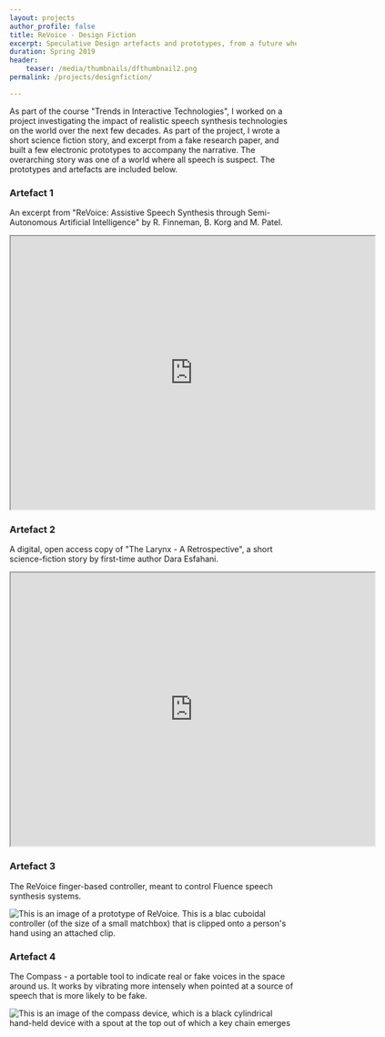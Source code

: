 ```yaml
---
layout: projects
author_profile: false
title: ReVoice - Design Fiction
excerpt: Speculative Design artefacts and prototypes, from a future where all speech is suspect.
duration: Spring 2019
header:
    teaser: /media/thumbnails/dfthumbnail2.png
permalink: /projects/designfiction/

---
```


As part of the course "Trends in Interactive Technologies", I worked on a project investigating the impact of realistic speech synthesis technologies on the world over the next few decades. As part of the project, I wrote a short science fiction story, and excerpt from a fake research paper, and built a few electronic prototypes to accompany the narrative. The overarching story was one of a world where all speech is suspect. The prototypes and artefacts are included below.

### Artefact 1

An excerpt from "ReVoice: Assistive Speech Synthesis through Semi-Autonomous Artificial Intelligence" by R. Finneman, B. Korg and M. Patel.

<p align = "center">

<iframe class = "book" src="https://drive.google.com/file/d/1nCZpmYDq0A50NYJ5ySxXuzTxS5vff5am/preview" width="640" height="480"></iframe>

</p>

### Artefact 2

A digital, open access copy of "The Larynx - A Retrospective", a short science-fiction story by first-time author Dara Esfahani.

<p align = "center">
    <iframe class = "book" src="https://drive.google.com/file/d/1FDwKHk32I_E65a_XoRx-Mdpqa9xdT_zf/preview" width="640" height="480"></iframe>
</p>


### Artefact 3

The ReVoice finger-based controller, meant to control Fluence speech synthesis systems.

![This is an image of a prototype of ReVoice. This is a blac cuboidal controller (of the size of a small matchbox) that is clipped onto a person's hand using an attached clip.](\media\DF\ReVoice.png)

### Artefact 4

The Compass - a portable tool to indicate real or fake voices in the space around us. It works by vibrating more intensely when pointed at a source of speech that is more likely to be fake.

![This is an image of the compass device, which is a black cylindrical hand-held device with a spout at the top out of which a key chain emerges](\media\thumbnails\dfthumbnail2.png)
